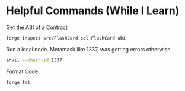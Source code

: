 # Helpful Commands (While I Learn)

Get the ABI of a Contract

```bash
forge inspect src/FlashCard.sol:FlashCard abi
```

Run a local node. Metamask like 1337, was getting errors otherwise.

```bash
anvil --chain-id 1337
```

Format Code

```bash
forge fmt
```